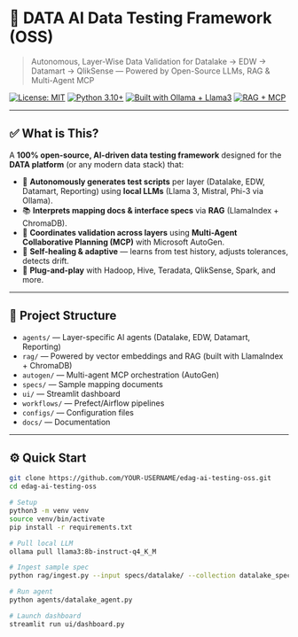 # 🧪 DATA AI Data Testing Framework (OSS)
> Autonomous, Layer-Wise Data Validation for Datalake → EDW → Datamart → QlikSense — Powered by Open-Source LLMs, RAG & Multi-Agent MCP

[![License: MIT](https://img.shields.io/badge/License-MIT-yellow.svg)](https://opensource.org/licenses/MIT)
[![Python 3.10+](https://img.shields.io/badge/Python-3.10%2B-blue)](https://www.python.org/)
[![Built with Ollama + Llama3](https://img.shields.io/badge/LLM-Llama3%20%7C%20Mistral%20%7C%20Phi--3-ff69b4)](https://ollama.com)
[![RAG + MCP](https://img.shields.io/badge/Architecture-RAG%20%2B%20Multi--Agent%20MCP-00bfff)](https://microsoft.github.io/autogen)

---

## ✅ What is This?

A **100% open-source, AI-driven data testing framework** designed for the **DATA platform** (or any modern data stack) that:

- 🤖 **Autonomously generates test scripts** per layer (Datalake, EDW, Datamart, Reporting) using **local LLMs** (Llama 3, Mistral, Phi-3 via Ollama).
- 📚 **Interprets mapping docs & interface specs** via **RAG** (LlamaIndex + ChromaDB).
- 🤝 **Coordinates validation across layers** using **Multi-Agent Collaborative Planning (MCP)** with Microsoft AutoGen.
- 🧩 **Self-healing & adaptive** — learns from test history, adjusts tolerances, detects drift.
- 🔌 **Plug-and-play** with Hadoop, Hive, Teradata, QlikSense, Spark, and more.

---

## 📁 Project Structure

- `agents/` — Layer-specific AI agents (Datalake, EDW, Datamart, Reporting)
- `rag/` — Powered by vector embeddings and RAG (built with LlamaIndex + ChromaDB)
- `autogen/` — Multi-agent MCP orchestration (AutoGen)
- `specs/` — Sample mapping documents
- `ui/` — Streamlit dashboard
- `workflows/` — Prefect/Airflow pipelines
- `configs/` — Configuration files
- `docs/` — Documentation

---

## ⚙️ Quick Start

```bash
git clone https://github.com/YOUR-USERNAME/edag-ai-testing-oss.git
cd edag-ai-testing-oss

# Setup
python3 -m venv venv
source venv/bin/activate
pip install -r requirements.txt

# Pull local LLM
ollama pull llama3:8b-instruct-q4_K_M

# Ingest sample spec
python rag/ingest.py --input specs/datalake/ --collection datalake_specs

# Run agent
python agents/datalake_agent.py

# Launch dashboard
streamlit run ui/dashboard.py
